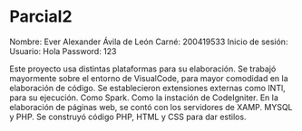 # Parcial2
Nombre: Ever Alexander Ávila de León
Carné: 200419533
Inicio de sesión: 
Usuario: Hola
Password: 123

Este proyecto usa distintas plataformas para su elaboración.
Se trabajó mayormente sobre el entorno de VisualCode, para mayor comodidad en la elaboración de código.
Se establecieron extensiones externas como INTl, para su ejecución. Como Spark.
Como la instación de CodeIgniter.
En la elaboración de páginas web, se contó con los servidores de XAMP. MYSQL y PHP.
Se construyó código PHP, HTML y CSS para dar estilos.
